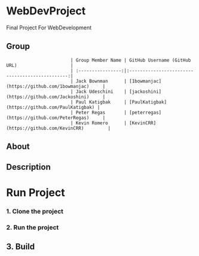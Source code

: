 # WebDevProject
 Final Project For WebDevelopment

## 															Group
							| Group Member Name | GitHub Username (GitHub URL)					  |
							| :----------------:|:-----------------------------------------------:|
							| Jack Bownman 	    | [1bowmanjac](https://github.com/1bowmanjac) 	  |
							| Jack Udeschini    | [jackoshini](https://github.com/Jackoshini)     |
							| Paul Katigbak     | [PaulKatigbak](https://github.com/PaulKatigbak) |
							| Peter Regas 	    | [peterregas](https://github.com/PeterRegas)     |
							| Kevin Romero 	    | [KevinCRR](https://github.com/KevinCRR) 	      |

## About

## Description

# Run Project

### 1. Clone the project

### 2. Run the project

## 3. Build
